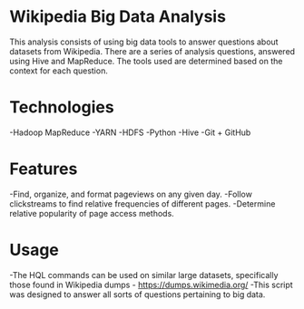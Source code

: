 # Wikipedia Big Data Analysis
This analysis consists of using big data tools to answer questions about datasets from Wikipedia. There are a series of analysis questions, answered using Hive and MapReduce. The tools used are determined based on the context for each question.

# Technologies
-Hadoop MapReduce
-YARN
-HDFS
-Python
-Hive
-Git + GitHub

# Features
-Find, organize, and format pageviews on any given day.
-Follow clickstreams to find relative frequencies of different pages.
-Determine relative popularity of page access methods.

# Usage
-The HQL commands can be used on similar large datasets, specifically those found in Wikipedia dumps - https://dumps.wikimedia.org/
-This script was designed to answer all sorts of questions pertaining to big data.
